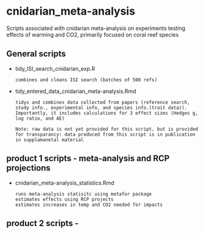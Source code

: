 # cnidarian_meta-analysis
Scripts associated with cnidarian meta-analysis on experiments testing effects of warming and CO2, primarily focused on coral reef species

## General scripts
- tidy_ISI_search_cnidarian_exp.R

      combines and cleans ISI search (batches of 500 refs)
  
- tidy_entered_data_cnidarian_meta-analysis.Rmd

      tidys and combines data collected from papers (reference search, study info., experimental info, and species info.(trait data)).
      Importantly, it includes calculations for 3 effect sizes (Hedges g, log ratio, and AE)
      
      Note: raw data is not yet provided for this script, but is provided for transparancy: data produced from this script is in publication in supplamanetal material

## product 1 scripts - meta-analysis and RCP projections

- cnidarian_meta-analysis_statistics.Rmd

      runs meta-analysis statisitc using metafor package 
      estimates effects using RCP projects
      estimates increases in temp and CO2 needed for impacts

## product 2 scripts - 
